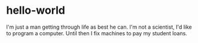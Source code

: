 # hello-world

I'm just a man getting through life as best he can. I'm not a scientist, I'd like to program a computer.
Until then I fix machines to pay my student loans. 
